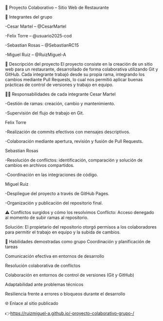 📁 Proyecto Colaborativo – Sitio Web de Restaurante

👥 Integrantes del grupo

 -Cesar Martel – @CesarMartel

 -Felix Torre – @usuario2025-cod

 -Sebastian Rosas – @SebastianRC15

 -Miguel Ruiz – @RuizMiguel-A

📝 Descripción del proyecto
El proyecto consiste en la creación de un sitio web para un restaurante, 
desarrollado de forma colaborativa utilizando Git y GitHub. Cada integrante trabajó desde su propia rama,
 integrando los cambios mediante Pull Requests, lo cual nos permitió aplicar buenas prácticas de control de versiones y trabajo en equipo.

👨‍🔧 Responsabilidades de cada integrante
Cesar Martel

-Gestión de ramas: creación, cambio y mantenimiento.

-Supervisión del flujo de trabajo en Git.

Felix Torre

-Realización de commits efectivos con mensajes descriptivos.

-Colaboración mediante apertura, revisión y fusión de Pull Requests.

Sebastian Rosas

-Resolución de conflictos: identificación, comparación y solución de cambios en archivos compartidos.

-Coordinación en las integraciones de código.

Miguel Ruiz

-Despliegue del proyecto a través de GitHub Pages.

-Organización y publicación del repositorio final.

⚠️ Conflictos surgidos y cómo los resolvimos
 Conflicto: Acceso denegado al momento de subir ramas al repositorio.

 Solución: El propietario del repositorio otorgó permisos a los colaboradores para permitir el trabajo en equipo y la subida de cambios.

🧠 Habilidades demostradas como grupo
 Coordinación y planificación de tareas

 Comunicación efectiva en entornos de desarrollo

 Resolución colaborativa de conflictos

 Colaboración en entornos de control de versiones (Git y GitHub)

 Adaptabilidad ante problemas técnicos

 Resiliencia frente a errores o bloqueos durante el desarrollo

 🌐 Enlace al sitio publicado

👉https://ruizmiguel-a.github.io/-proyecto-colaborativo-grupo-/